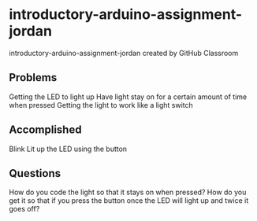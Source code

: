 # introductory-arduino-assignment-jordan
introductory-arduino-assignment-jordan created by GitHub Classroom


## Problems
Getting the LED to light up
Have light stay on for a certain amount of time when pressed
Getting the light to work like a light switch


## Accomplished
Blink
Lit up the LED using the button


## Questions
How do you code the light so that it stays on when pressed?
How do you get it so that if you press the button once the LED will light up and twice it goes off?
